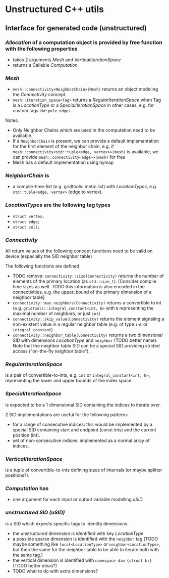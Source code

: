 # Unstructured C++ utils

## Interface for generated code (unstructured)

###  _Allocation_ of a computation object is provided by free function with the following properties

- takes 2 arguments _Mesh_ and _VerticalIterationSpace_
- returns a Callable _Computation_

### _Mesh_

- `mesh::connectivity<NeighborChain>(Mesh)` returns an object modeling the _Connectivity_ concept.
- `mesh::iteration_space<Tag>` returns a _RegularIterationSpace_ when Tag is a _LocationType_ or a _SpecialIterationSpace_ in other cases, e.g. for custom tags like `pole_edges`.

Notes:

- Only Neighbor Chains which are used in the computation need to be available.
- If a `NeighborChain` is present, we can provide a default implementation for the first element of the neighbor chain, e.g. if  `mesh::connectivity<std::tuple<edge, vertex>>(mesh)` is available, we can provide `mesh::connectivity<edge>>(mesh)` for free
- Mesh has a default implementation using hymap


### _NeighborChain_ is

- a compile-time-list (e.g. gridtools::meta::list) with _LocationTypes_, e.g. `std::tuple<edge, vertex>` (edge to vertex).

### _LocationTypes_ are the following tag types

- `struct vertex;`
- `struct edge;`
- `struct cell;`

### _Connectivity_

All return values of the following concept functions need to be valid on device (especially the SID neighbor table)

The following functions are defined
- TODO remove: `connectivity::size(Connectivity)` returns the number of elements of the primary location (as `std::size_t`).  \[Consider compile time sizes as well. TODO this information is also encoded in the connectivities, e.g. the upper_bound of the primary dimension of a neighbor table\]
- `connectivity::max_neighbors(Connectivity)` returns a convertible to int (e.g. `gridtools::integral_constant<int, N>` with `N` representing the maximal number of neighbors, or just `int`)
- `connectivity::skip_value(Connectivity)` returns the element signaling a non-existent value in a regular neighbor table (e.g. of type `int` or `integral_constant`)
- `connectivity::neighbor_table(Connectivity)` returns a two dimensional SID with dimensions _LocationType_ and `neighbor` (TODO better name). Note that the neighbor table SID can be a special SID providing strided access ("on-the-fly neighbor table").

### _RegularIterationSpace_

is a pair of convertible-to-ints, e.g. `int` or `integral_constant<int, N>`, representing the lower and upper bounds of the index space.

### _SpecialIterationSpace_

is expected to be a 1 dimensional SID containing the indices to iterate over.

2 SID implementations are useful for the following patterns
- for a range of consecutive indices: this would be implemented by a special SID containing start and endpoint (const ints) and the current position (int).
- set of non-consecutive indices: implemented as a normal array of indices.

### _VerticalIterationSpace_

is a tuple of convertible-to-ints defining sizes of intervals (or maybe splitter positions?).

### _Computation_ has

- one argument for each input or output variable modelling _uSID_

### _unstructured SID (uSID)_
is a SID which expects specific tags to identify dimensions:
- the unstructured dimension is identified with key _LocationType_
- a possible sparse dimension is identified with the `neighbor` tag
  \[TODO maybe something like `local<LocationType>` or `neighbor<LocationType>`, but then the same for the neighbor table to be able to iterate both with the same tag.\]
- the vertical dimension is identified with `namespace dim {struct k;}` (TODO better ideas?)
- TODO what to do with extra dimensions?
